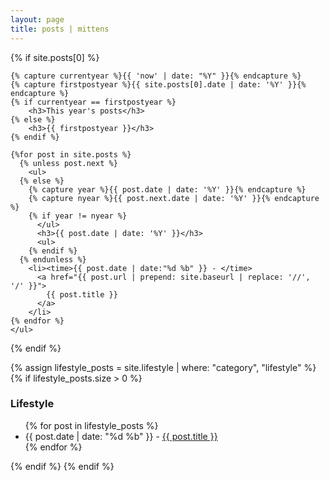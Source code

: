 ```yaml
---
layout: page
title: posts | mittens
---
```


<section>
  {% if site.posts[0] %}

    {% capture currentyear %}{{ 'now' | date: "%Y" }}{% endcapture %}
    {% capture firstpostyear %}{{ site.posts[0].date | date: '%Y' }}{% endcapture %}
    {% if currentyear == firstpostyear %}
        <h3>This year's posts</h3>
    {% else %}
        <h3>{{ firstpostyear }}</h3>
    {% endif %}

    {%for post in site.posts %}
      {% unless post.next %}
        <ul>
      {% else %}
        {% capture year %}{{ post.date | date: '%Y' }}{% endcapture %}
        {% capture nyear %}{{ post.next.date | date: '%Y' }}{% endcapture %}
        {% if year != nyear %}
          </ul>
          <h3>{{ post.date | date: '%Y' }}</h3>
          <ul>
        {% endif %}
      {% endunless %}
        <li><time>{{ post.date | date:"%d %b" }} - </time>
          <a href="{{ post.url | prepend: site.baseurl | replace: '//', '/' }}">
            {{ post.title }}
          </a>
        </li>
    {% endfor %}
    </ul>

  {% endif %}

  <!-- Add a new loop for lifestyle posts -->
 {% assign lifestyle_posts = site.lifestyle | where: "category", "lifestyle" %}
{% if lifestyle_posts.size > 0 %}
  <h3>Lifestyle</h3>
  <ul>
    {% for post in lifestyle_posts %}
      <li>
        <time>{{ post.date | date: "%d %b" }} - </time>
        <a href="{{ post.url | prepend: site.baseurl | replace: '//', '/' }}">
          {{ post.title }}
        </a>
      </li>
    {% endfor %}
  </ul>
{% endif %}
    </ul>
  {% endif %}
</section>
